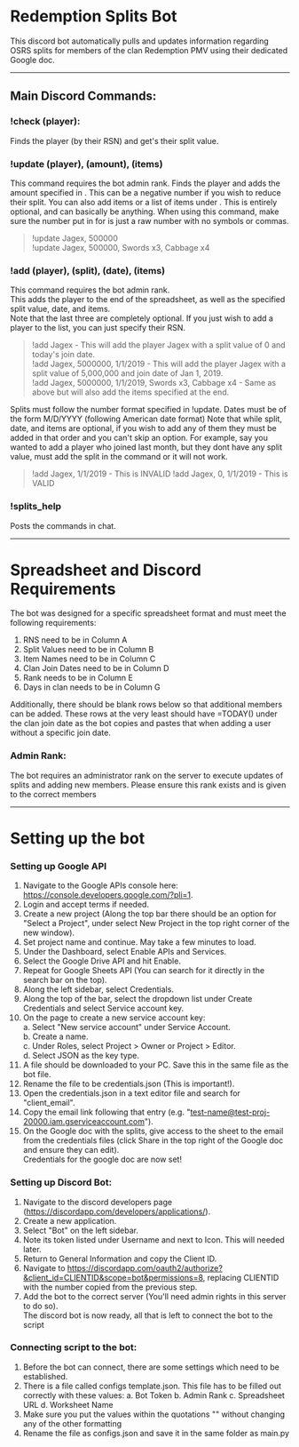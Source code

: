 # Redemption Splits Bot
This discord bot automatically pulls and updates information regarding OSRS splits for members of the clan Redemption PMV using their dedicated Google doc. 

---

## Main Discord Commands:

### **!check (player)**:
Finds the player (by their RSN) and get's their split value. 

### **!update (player), (amount), (items)**
This command requires the bot admin rank.
Finds the player and adds the amount specified in <amount>. This can be a negative number if you wish to reduce their split. 
You can also add items or a list of items under <item>. This is entirely optional, and can basically be anything. 
When using this command, make sure the number put in for <amount> is just a raw number with no symbols or commas.
  
> !update Jagex, 500000  
> !update Jagex, 500000, Swords x3, Cabbage x4   

### **!add (player), (split), (date), (items)**
This command requires the bot admin rank.   
This adds the player to the end of the spreadsheet, as well as the specified split value, date, and items.    
Note that the last three are completely optional. If you just wish to add a player to the list, you can just specify their RSN.   

> !add Jagex - This will add the player Jagex with a split value of 0 and today's join date.   
> !add Jagex, 5000000, 1/1/2019 - This will add the player Jagex with a split value of 5,000,000 and join date of Jan 1, 2019.   
> !add Jagex, 5000000, 1/1/2019, Swords x3, Cabbage x4 - Same as above but will also add the items specified at the end.

Splits must follow the number format specified in !update. Dates must be of the form M/D/YYYY (following American date format)
Note that while split, date, and items are optional, if you wish to add any of them they must be added in that order and you can't skip an option. For example, say you wanted to add a player who joined last month, but they dont have any split value, must add the split in the command or it will not work.

> !add Jagex, 1/1/2019 - This is INVALID
> !add Jagex, 0, 1/1/2019 - This is VALID

### **!splits_help**
Posts the commands in chat.

---

# Spreadsheet and Discord Requirements
The bot was designed for a specific spreadsheet format and must meet the following requirements:

1. RNS need to be in Column A  
2. Split Values need to be in Column B  
3. Item Names need to be in Column C  
4. Clan Join Dates need to be in Column D  
5. Rank needs to be in Column E
6. Days in clan needs to be in Column G

Additionally, there should be blank rows below so that additional members can be added. These rows at the very least should have =TODAY() under the clan join date as the bot copies and pastes that when adding a user without a specific join date.   

### Admin Rank:
The bot requires an administrator rank on the server to execute updates of splits and adding new members. Please ensure this rank exists and is given to the correct members

---

# Setting up the bot

### Setting up Google API

1. Navigate to the Google APIs console here: https://console.developers.google.com/?pli=1.  
2. Login and accept terms if needed.  
3. Create a new project (Along the top bar there should be an option for "Select a Project", under select New Project in the top right corner of the new window).  
4. Set project name and continue. May take a few minutes to load.  
5. Under the Dashboard, select Enable APIs and Services.  
6. Select the Google Drive API and hit Enable.  
7. Repeat for Google Sheets API (You can search for it directly in the search bar on the top).  
8. Along the left sidebar, select Credentials.  
9. Along the top of the bar, select the dropdown list under Create Credentials and select Service account key.  
10. On the page to create a new service account key:  
  a. Select "New service account" under Service Account.  
  b. Create a name.  
  c. Under Roles, select Project > Owner or Project > Editor.  
  d. Select JSON as the key type.  
11. A file should be downloaded to your PC. Save this in the same file as the bot file.  
12. Rename the file to be credentials.json (This is important!).  
13. Open the credentials.json in a text editor file and search for "client_email".  
14. Copy the email link following that entry (e.g. "test-name@test-proj-20000.iam.gserviceaccount.com").  
15. On the Google doc with the splits, give access to the sheet to the email from the credentials files (click Share in the top right of the Google doc and ensure they can edit).  
Credentials for the google doc are now set!
 
### Setting up Discord Bot:
1. Navigate to the discord developers page (https://discordapp.com/developers/applications/).  
2. Create a new application.  
3. Select "Bot" on the left sidebar.  
4. Note its token listed under Username and next to Icon. This will needed later.  
5. Return to General Information and copy the Client ID.  
6. Navigate to https://discordapp.com/oauth2/authorize?&client_id=CLIENTID&scope=bot&permissions=8, replacing CLIENTID with the number copied from the previous step.  
7. Add the bot to the correct server (You'll need admin rights in this server to do so).  
The discord bot is now ready, all that is left to connect the bot to the script

### Connecting script to the bot:
1. Before the bot can connect, there are some settings which need to be established. 
2. There is a file called configs template.json. This file has to be filled out correctly with these values:
  a. Bot Token
  b. Admin Rank
  c. Spreadsheet URL
  d. Worksheet Name
3. Make sure you put the values within the quotations "" without changing any of the other formatting
4. Rename the file as configs.json and save it in the same folder as main.py

